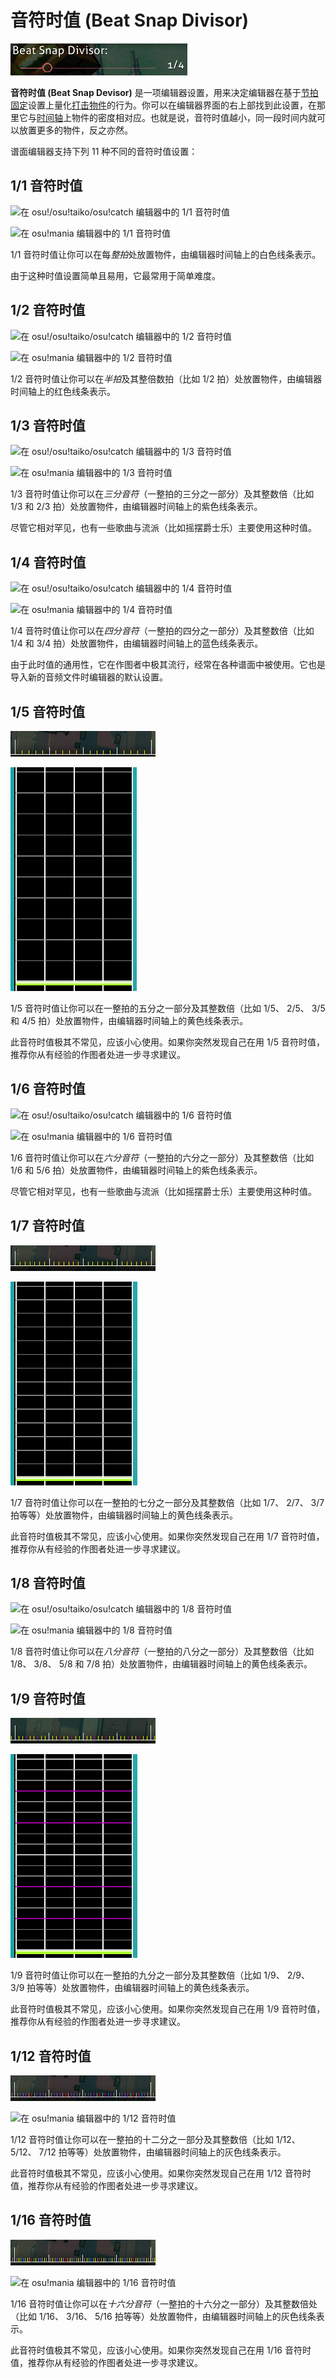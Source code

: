 # 音符时值 (Beat Snap Divisor)

![](img/beat_snap_divisor.png "谱面编辑器中的节拍细分设置")

**音符时值 (Beat Snap Devisor)** 是一项编辑器设置，用来决定编辑器在基于[节拍固定](/wiki/Client/Beatmap_editor/Beat_Snap)设置上量化[打击物件](/wiki/Hit_object)的行为。你可以在编辑器界面的右上部找到此设置，在那里它与[时间轴](/wiki/Client/Beatmap_editor/Timelines)上物件的密度相对应。也就是说，音符时值越小，同一段时间内就可以放置更多的物件，反之亦然。

谱面编辑器支持下列 11 种不同的音符时值设置：

## 1/1 音符时值

![](/wiki/shared/BSD_1_1b.jpg "在 osu!/osu!taiko/osu!catch 编辑器中的 1/1 音符时值")

![](/wiki/shared/1_1_m.jpg "在 osu!mania 编辑器中的 1/1 音符时值")

1/1 音符时值让你可以在每*整拍*处放置物件，由编辑器时间轴上的白色线条表示。

由于这种时值设置简单且易用，它最常用于简单难度。

## 1/2 音符时值

![](/wiki/shared/BSD_1_2.jpg "在 osu!/osu!taiko/osu!catch 编辑器中的 1/2 音符时值")

![](/wiki/shared/1_2_m.jpg "在 osu!mania 编辑器中的 1/2 音符时值")

1/2 音符时值让你可以在*半拍*及其整倍数拍（比如 1/2 拍）处放置物件，由编辑器时间轴上的红色线条表示。

## 1/3 音符时值

![](/wiki/shared/BSD_1_3.jpg "在 osu!/osu!taiko/osu!catch 编辑器中的 1/3 音符时值")

![](/wiki/shared/1_3_m.jpg "在 osu!mania 编辑器中的 1/3 音符时值")

1/3 音符时值让你可以在*三分音符*（一整拍的三分之一部分）及其整数倍（比如 1/3 和 2/3 拍）处放置物件，由编辑器时间轴上的紫色线条表示。

尽管它相对罕见，也有一些歌曲与流派（比如摇摆爵士乐）主要使用这种时值。

## 1/4 音符时值

![](/wiki/shared/BSD_1_4.jpg "在 osu!/osu!taiko/osu!catch 编辑器中的 1/4 音符时值")

![](/wiki/shared/1_4_m.jpg "在 osu!mania 编辑器中的 1/4 音符时值")

1/4 音符时值让你可以在*四分音符*（一整拍的四分之一部分）及其整数倍（比如 1/4 和 3/4 拍）处放置物件，由编辑器时间轴上的蓝色线条表示。

由于此时值的通用性，它在作图者中极其流行，经常在各种谱面中被使用。它也是导入新的音频文件时编辑器的默认设置。

## 1/5 音符时值

![](img/1_5_snap_divisor.png "在 osu!/osu!taiko/osu!catch 编辑器中的 1/5 音符时值")

![](img/1_5_snap_divisor_m.png "在 osu!mania 编辑器中的 1/5 音符时值")

1/5 音符时值让你可以在一整拍的五分之一部分及其整数倍（比如 1/5、 2/5、 3/5 和 4/5 拍）处放置物件，由编辑器时间轴上的黄色线条表示。

此音符时值极其不常见，应该小心使用。如果你突然发现自己在用 1/5 音符时值，推荐你从有经验的作图者处进一步寻求建议。

## 1/6 音符时值

![](/wiki/shared/BSD_1_6.jpg "在 osu!/osu!taiko/osu!catch 编辑器中的 1/6 音符时值")

![](/wiki/shared/1_6_m.jpg "在 osu!mania 编辑器中的 1/6 音符时值")

1/6 音符时值让你可以在*六分音符*（一整拍的六分之一部分）及其整数倍（比如 1/6 和 5/6 拍）处放置物件，由编辑器时间轴上的紫色线条表示。

尽管它相对罕见，也有一些歌曲与流派（比如摇摆爵士乐）主要使用这种时值。

## 1/7 音符时值

![](img/1_7_snap_divisor.png "在 osu!/osu!taiko/osu!catch 编辑器中的 1/7 音符时值")

![](img/1_7_snap_divisor_m.png "在 osu!mania 编辑器中的 1/7 音符时值")

1/7 音符时值让你可以在一整拍的七分之一部分及其整数倍（比如 1/7、 2/7、 3/7 拍等等）处放置物件，由编辑器时间轴上的黄色线条表示。

此音符时值极其不常见，应该小心使用。如果你突然发现自己在用 1/7 音符时值，推荐你从有经验的作图者处进一步寻求建议。

## 1/8 音符时值

![](/wiki/shared/BSD_1_8.jpg "在 osu!/osu!taiko/osu!catch 编辑器中的 1/8 音符时值")

![](/wiki/shared/1_8_m.jpg "在 osu!mania 编辑器中的 1/8 音符时值")

1/8 音符时值让你可以在*八分音符*（一整拍的八分之一部分）及其整数倍（比如 1/8、 3/8、 5/8 和 7/8 拍）处放置物件，由编辑器时间轴上的黄色线条表示。

## 1/9 音符时值

![](img/1_9_snap_divisor.png "在 osu!/osu!taiko/osu!catch 编辑器中的 1/9 音符时值")

![](img/1_9_snap_divisor_m.png "在 osu!mania 编辑器中的 1/9 音符时值")

1/9 音符时值让你可以在一整拍的九分之一部分及其整数倍（比如 1/9、 2/9、 3/9 拍等等）处放置物件，由编辑器时间轴上的黄色线条表示。

此音符时值极其不常见，应该小心使用。如果你突然发现自己在用 1/9 音符时值，推荐你从有经验的作图者处进一步寻求建议。

## 1/12 音符时值

![](img/1_12_snap_divisor.png "在 osu!/osu!taiko/osu!catch 编辑器中的 1/12 音符时值")

![](/wiki/shared/1_12_m.jpg "在 osu!mania 编辑器中的 1/12 音符时值")

1/12 音符时值让你可以在一整拍的十二分之一部分及其整数倍（比如 1/12、 5/12、 7/12 拍等等）处放置物件，由编辑器时间轴上的灰色线条表示。

此音符时值极其不常见，应该小心使用。如果你突然发现自己在用 1/12 音符时值，推荐你从有经验的作图者处进一步寻求建议。

## 1/16 音符时值

![](img/1_16_snap_divisor.png "在 osu!/osu!taiko/osu!catch 编辑器中的 1/16 音符时值")

![](/wiki/shared/1_16_m.jpg "在 osu!mania 编辑器中的 1/16 音符时值")

1/16 音符时值让你可以在*十六分音符*（一整拍的十六分之一部分）及其整数倍处（比如 1/16、 3/16、 5/16 拍等等）处放置物件，由编辑器时间轴上的灰色线条表示。

此音符时值极其不常见，应该小心使用。如果你突然发现自己在用 1/16 音符时值，推荐你从有经验的作图者处进一步寻求建议。
